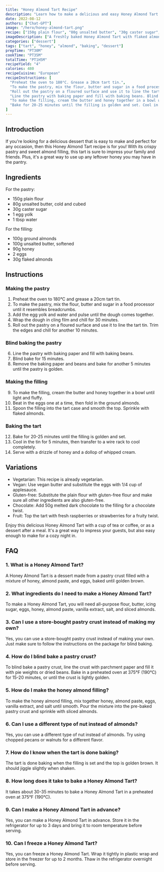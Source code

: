 ```yaml
---
title: "Honey Almond Tart Recipe"
description: "Learn how to make a delicious and easy Honey Almond Tart with this step-by-step recipe. Perfect for dessert or afternoon tea!"
date: 2022-08-12
authors: ["Chat-GPT"]
image: "/hero/honey-almond-tart.png"
recipe: ["150g plain flour", "80g unsalted butter", "30g caster sugar", "1 egg yolk", "1 tbsp water", "100g ground almonds", "100g unsalted butter", "90g honey", "2 eggs", "30g flaked almonds"]
imageDescription: ["A freshly baked Honey Almond Tart with flaked almonds and honey drizzle", "A slice of Honey Almond Tart with a cup of tea", "A close-up of the Honey Almond Tart crust", "A Honey Almond Tart with a dollop of whipped cream"]
categories: ["dessert"]
tags: ["tart", "honey", "almond", "baking", "dessert"]
prepTime: "PT30M"
cookTime: "PT35M"
totalTime: "PT1H5M"
recipeYield: "4"
calories: 480
recipeCuisine: "European"
recipeInstructions: [
  "Preheat the oven to 180°C. Grease a 20cm tart tin.",
  "To make the pastry, mix the flour, butter and sugar in a food processor until it resembles breadcrumbs. Add the egg yolk and water and pulse until the dough comes together. Wrap in cling film and chill for 30 minutes.",
  "Roll out the pastry on a floured surface and use it to line the tart tin. Trim the edges and chill for another 10 minutes.",
  "Line the pastry with baking paper and fill with baking beans. Blind bake for 15 minutes. Remove the baking paper and beans and bake for another 5 minutes until the pastry is golden.",
  "To make the filling, cream the butter and honey together in a bowl until light and fluffy. Beat in the eggs one at a time, then fold in the ground almonds. Spoon the filling into the tart case and smooth the top. Sprinkle with flaked almonds.",
  "Bake for 20-25 minutes until the filling is golden and set. Cool in the tin for 5 minutes, then transfer to a wire rack to cool completely. Serve with a drizzle of honey and a dollop of whipped cream."
]
---
```


## Introduction

If you're looking for a delicious dessert that is easy to make and perfect for any occasion, then this Honey Almond Tart recipe is for you! With its crispy pastry and sweet almond filling, this tart is sure to impress your family and friends. Plus, it's a great way to use up any leftover honey you may have in the pantry.

## Ingredients

For the pastry:
- 150g plain flour
- 80g unsalted butter, cold and cubed
- 30g caster sugar
- 1 egg yolk
- 1 tbsp water

For the filling:
- 100g ground almonds
- 100g unsalted butter, softened
- 90g honey
- 2 eggs
- 30g flaked almonds

## Instructions

### Making the pastry

1. Preheat the oven to 180°C and grease a 20cm tart tin.
2. To make the pastry, mix the flour, butter and sugar in a food processor until it resembles breadcrumbs.
3. Add the egg yolk and water and pulse until the dough comes together.
4. Wrap the dough in cling film and chill for 30 minutes.
5. Roll out the pastry on a floured surface and use it to line the tart tin. Trim the edges and chill for another 10 minutes.

### Blind baking the pastry

6. Line the pastry with baking paper and fill with baking beans.
7. Blind bake for 15 minutes.
8. Remove the baking paper and beans and bake for another 5 minutes until the pastry is golden.

### Making the filling

9. To make the filling, cream the butter and honey together in a bowl until light and fluffy.
10. Beat in the eggs one at a time, then fold in the ground almonds.
11. Spoon the filling into the tart case and smooth the top. Sprinkle with flaked almonds.

### Baking the tart

12. Bake for 20-25 minutes until the filling is golden and set.
13. Cool in the tin for 5 minutes, then transfer to a wire rack to cool completely.
14. Serve with a drizzle of honey and a dollop of whipped cream.

## Variations

- Vegetarian: This recipe is already vegetarian.
- Vegan: Use vegan butter and substitute the eggs with 1/4 cup of applesauce.
- Gluten-free: Substitute the plain flour with gluten-free flour and make sure all other ingredients are also gluten-free.
- Chocolate: Add 50g melted dark chocolate to the filling for a chocolate twist.
- Fruit: Top the tart with fresh raspberries or strawberries for a fruity twist.

Enjoy this delicious Honey Almond Tart with a cup of tea or coffee, or as a dessert after a meal. It's a great way to impress your guests, but also easy enough to make for a cozy night in.

## FAQ

### 1. What is a Honey Almond Tart?

A Honey Almond Tart is a dessert made from a pastry crust filled with a mixture of honey, almond paste, and eggs, baked until golden brown.

### 2. What ingredients do I need to make a Honey Almond Tart?

To make a Honey Almond Tart, you will need all-purpose flour, butter, icing sugar, eggs, honey, almond paste, vanilla extract, salt, and sliced almonds.

### 3. Can I use a store-bought pastry crust instead of making my own?

Yes, you can use a store-bought pastry crust instead of making your own. Just make sure to follow the instructions on the package for blind baking.

### 4. How do I blind bake a pastry crust?

To blind bake a pastry crust, line the crust with parchment paper and fill it with pie weights or dried beans. Bake in a preheated oven at 375°F (190°C) for 15-20 minutes, or until the crust is lightly golden.

### 5. How do I make the honey almond filling?

To make the honey almond filling, mix together honey, almond paste, eggs, vanilla extract, and salt until smooth. Pour the mixture into the pre-baked pastry crust and sprinkle with sliced almonds.

### 6. Can I use a different type of nut instead of almonds?

Yes, you can use a different type of nut instead of almonds. Try using chopped pecans or walnuts for a different flavor.

### 7. How do I know when the tart is done baking?

The tart is done baking when the filling is set and the top is golden brown. It should jiggle slightly when shaken.

### 8. How long does it take to bake a Honey Almond Tart?

It takes about 30-35 minutes to bake a Honey Almond Tart in a preheated oven at 375°F (190°C).

### 9. Can I make a Honey Almond Tart in advance?

Yes, you can make a Honey Almond Tart in advance. Store it in the refrigerator for up to 3 days and bring it to room temperature before serving.

### 10. Can I freeze a Honey Almond Tart?

Yes, you can freeze a Honey Almond Tart. Wrap it tightly in plastic wrap and store in the freezer for up to 2 months. Thaw in the refrigerator overnight before serving.